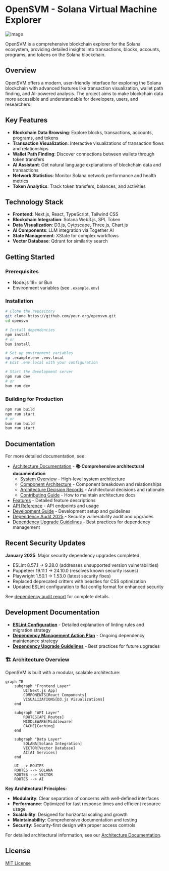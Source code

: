 # OpenSVM - Solana Virtual Machine Explorer

![image](https://github.com/user-attachments/assets/6d829b8f-12b7-429a-a6fc-ef5916d9288b)


OpenSVM is a comprehensive blockchain explorer for the Solana ecosystem, providing detailed insights into transactions, blocks, accounts, programs, and tokens on the Solana blockchain.

## Overview

OpenSVM offers a modern, user-friendly interface for exploring the Solana blockchain with advanced features like transaction visualization, wallet path finding, and AI-powered analysis. The project aims to make blockchain data more accessible and understandable for developers, users, and researchers.

## Key Features

- **Blockchain Data Browsing**: Explore blocks, transactions, accounts, programs, and tokens
- **Transaction Visualization**: Interactive visualizations of transaction flows and relationships
- **Wallet Path Finding**: Discover connections between wallets through token transfers
- **AI Assistant**: Get natural language explanations of blockchain data and transactions
- **Network Statistics**: Monitor Solana network performance and health metrics
- **Token Analytics**: Track token transfers, balances, and activities

## Technology Stack

- **Frontend**: Next.js, React, TypeScript, Tailwind CSS
- **Blockchain Integration**: Solana Web3.js, SPL Token
- **Data Visualization**: D3.js, Cytoscape, Three.js, Chart.js
- **AI Components**: LLM integration via Together AI
- **State Management**: XState for complex workflows
- **Vector Database**: Qdrant for similarity search

## Getting Started

### Prerequisites

- Node.js 18+ or Bun
- Environment variables (see `.example.env`)

### Installation

```bash
# Clone the repository
git clone https://github.com/your-org/opensvm.git
cd opensvm

# Install dependencies
npm install
# or
bun install

# Set up environment variables
cp .example.env .env.local
# Edit .env.local with your configuration

# Start the development server
npm run dev
# or
bun run dev
```

### Building for Production

```bash
npm run build
npm run start
# or
bun run build
bun run start
```

## Documentation

For more detailed documentation, see:

- [Architecture Documentation](./docs/architecture/) - **📚 Comprehensive architectural documentation**
  - [System Overview](./docs/architecture/system-overview.md) - High-level system architecture
  - [Component Architecture](./docs/architecture/components.md) - Component breakdown and relationships
  - [Architecture Decision Records](./docs/architecture/adr/) - Architectural decisions and rationale
  - [Contributing Guide](./docs/architecture/CONTRIBUTING.md) - How to maintain architecture docs
- [Features](./docs/FEATURES.md) - Detailed feature descriptions
- [API Reference](./docs/API.md) - API endpoints and usage
- [Development Guide](./docs/DEVELOPMENT.md) - Development setup and guidelines
- [Dependency Audit 2025](./docs/dependency-audit-2025.md) - Security vulnerability audit and upgrades
- [Dependency Upgrade Guidelines](./docs/dependency-upgrade-guidelines.md) - Best practices for dependency management

## Recent Security Updates

**January 2025**: Major security dependency upgrades completed:
- ESLint 8.57.1 → 9.28.0 (addresses unsupported version vulnerabilities)
- Puppeteer 19.11.1 → 24.10.0 (resolves known security issues)
- Playwright 1.50.1 → 1.53.0 (latest security fixes)
- Replaced deprecated critters with beasties for CSS optimization
- Updated ESLint configuration to flat config format for enhanced security

See [dependency audit report](./docs/dependency-audit-2025.md) for complete details.

## Development Documentation

- **[ESLint Configuration](./docs/eslint-configuration.md)** - Detailed explanation of linting rules and migration strategy
- **[Dependency Management Action Plan](./docs/dependency-management-action-plan.md)** - Ongoing dependency maintenance strategy
- **[Dependency Upgrade Guidelines](./docs/dependency-upgrade-guidelines.md)** - Best practices for future upgrades

### 🏗️ Architecture Overview

OpenSVM is built with a modular, scalable architecture:

```mermaid
graph TB
    subgraph "Frontend Layer"
        UI[Next.js App]
        COMPONENTS[React Components]
        VISUALIZATIONS[D3.js Visualizations]
    end
    
    subgraph "API Layer"
        ROUTES[API Routes]
        MIDDLEWARE[Middleware]
        CACHE[Caching]
    end
    
    subgraph "Data Layer"
        SOLANA[Solana Integration]
        VECTOR[Vector Database]
        AI[AI Services]
    end
    
    UI --> ROUTES
    ROUTES --> SOLANA
    ROUTES --> VECTOR
    ROUTES --> AI
```

**Key Architectural Principles:**
- **Modularity**: Clear separation of concerns with well-defined interfaces
- **Performance**: Optimized for fast response times and efficient resource usage
- **Scalability**: Designed for horizontal scaling and growth
- **Maintainability**: Comprehensive documentation and testing
- **Security**: Security-first design with proper access controls

For detailed architectural information, see our [Architecture Documentation](./docs/architecture/).

## License

[MIT License](LICENSE)
